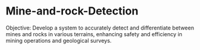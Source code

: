 # Mine-and-rock-Detection
Objective: Develop a system to accurately detect and differentiate between mines and rocks in various terrains, enhancing safety and efficiency in mining operations and geological surveys.
